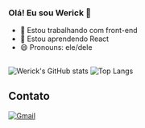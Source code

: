 ### Olá! Eu sou Werick 👋

- 🔭 Estou trabalhando com front-end
- 🌱 Estou aprendendo React
- 😄 Pronouns: ele/dele

##
![Werick's GitHub stats](https://github-readme-stats.vercel.app/api?username=werickdasilva&count_private=true&show_icons=true)
![Top Langs](https://github-readme-stats.vercel.app/api/top-langs/?username=werickdasilva&layout=compact)

## Contato
<a href="mailto:werick.s.santana34@gmail.com" target="_blank">![Gmail](https://img.shields.io/badge/Gmail-D14836?style=for-the-badge&logo=gmail&logoColor=white)</a>
